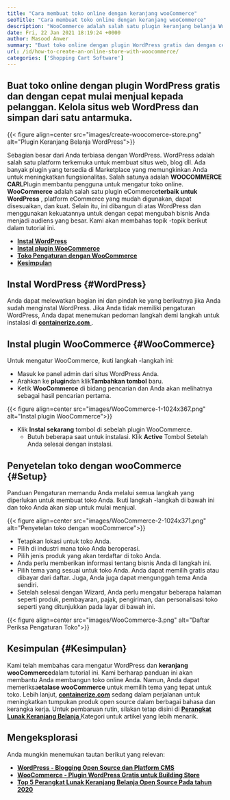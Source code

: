 ```yaml
---
title: "Cara membuat toko online dengan keranjang wooCommerce" 
seoTitle: "Cara membuat toko online dengan keranjang wooCommerce" 
description: "WooCommerce adalah salah satu plugin keranjang belanja WordPress terbaik di luar sana untuk membuat toko online. Ini membantu perusahaan untuk memperluas bisnis dalam skala besar." 
date: Fri, 22 Jan 2021 18:19:24 +0000
author: Masood Anwer
summary: "Buat toko online dengan plugin WordPress gratis dan dengan cepat mulai menjual kepada pelanggan. Kelola situs web WordPress dan simpan dari satu antarmuka." 
url: /id/how-to-create-an-online-store-with-woocommerce/
categories: ['Shopping Cart Software']
---
```


## Buat toko online dengan plugin WordPress gratis dan dengan cepat mulai menjual kepada pelanggan. Kelola situs web WordPress dan simpan dari satu antarmuka.

{{< figure align=center src="images/create-woocomerce-store.png" alt="Plugin Keranjang Belanja WordPress">}}

Sebagian besar dari Anda terbiasa dengan WordPress. WordPress adalah salah satu platform terkemuka untuk membuat situs web, blog dll. Ada banyak plugin yang tersedia di Marketplace yang memungkinkan Anda untuk meningkatkan fungsionalitas. Salah satunya adalah **WOOCOMMERCE CARL**Plugin membantu pengguna untuk mengatur toko online. **WooCommerce** adalah salah satu plugin eCommerce**terbaik untuk WordPress** , platform eCommerce yang mudah digunakan, dapat disesuaikan, dan kuat. Selain itu, ini dibangun di atas WordPress dan menggunakan kekuatannya untuk dengan cepat mengubah bisnis Anda menjadi audiens yang besar.
Kami akan membahas topik -topik berikut dalam tutorial ini.
* [ **Instal WordPress** ][1]
* [ **Instal plugin WooCommerce** ][2]
* [ **Toko Pengaturan dengan WooCommerce** ][3]
* [ **Kesimpulan** ][4]

## Instal WordPress {#WordPress}

Anda dapat melewatkan bagian ini dan pindah ke yang berikutnya jika Anda sudah menginstal WordPress. Jika Anda tidak memiliki pengaturan WordPress, Anda dapat menemukan pedoman langkah demi langkah untuk instalasi di [ **containerize.com** ][5].

## Instal plugin WooCommerce {#WooCommerce}

Untuk mengatur WooCommerce, ikuti langkah -langkah ini:
  * Masuk ke panel admin dari situs WordPress Anda.
* Arahkan ke **plugin**dan klik**Tambahkan tombol** baru.
* Ketik **WooCommerce** di bidang pencarian dan Anda akan melihatnya sebagai hasil pencarian pertama.

{{< figure align=center src="images/WooCommerce-1-1024x367.png" alt="Instal plugin WooCommerce">}}

* Klik **Instal sekarang** tombol di sebelah plugin WooCommerce.
  * Butuh beberapa saat untuk instalasi. Klik **Active** Tombol Setelah Anda selesai dengan instalasi.

## Penyetelan toko dengan wooCommerce {#Setup}

Panduan Pengaturan memandu Anda melalui semua langkah yang diperlukan untuk membuat toko Anda. Ikuti langkah -langkah di bawah ini dan toko Anda akan siap untuk mulai menjual.

{{< figure align=center src="images/WooCommerce-2-1024x371.png" alt="Penyetelan toko dengan wooCommerce">}}

  * Tetapkan lokasi untuk toko Anda.
  * Pilih di industri mana toko Anda beroperasi.
  * Pilih jenis produk yang akan terdaftar di toko Anda.
  * Anda perlu memberikan informasi tentang bisnis Anda di langkah ini.
  * Pilih tema yang sesuai untuk toko Anda. Anda dapat memilih gratis atau dibayar dari daftar. Juga, Anda juga dapat mengunggah tema Anda sendiri.
  * Setelah selesai dengan Wizard, Anda perlu mengatur beberapa halaman seperti produk, pembayaran, pajak, pengiriman, dan personalisasi toko seperti yang ditunjukkan pada layar di bawah ini.

{{< figure align=center src="images/WooCommerce-3.png" alt="Daftar Periksa Pengaturan Toko">}}


## Kesimpulan {#Kesimpulan}

Kami telah membahas cara mengatur WordPress dan **keranjang wooCommerce**dalam tutorial ini. Kami berharap panduan ini akan membantu Anda membangun toko online Anda. Namun, Anda dapat memeriksa**etalase wooCommerce** untuk memilih tema yang tepat untuk toko.
Lebih lanjut, [ **containerize.com**][6] sedang dalam perjalanan untuk meningkatkan tumpukan produk open source dalam berbagai bahasa dan kerangka kerja. Untuk pembaruan rutin, silakan tetap disini di [**Perangkat Lunak Keranjang Belanja** ][7] Kategori untuk artikel yang lebih menarik.

## Mengeksplorasi
Anda mungkin menemukan tautan berikut yang relevan:
* [ **WordPress - Blogging Open Source dan Platform CMS** ][5]
* [ **WooCommerce - Plugin WordPress Gratis untuk Building Store** ][8]
* [ **Top 5 Perangkat Lunak Keranjang Belanja Open Source Pada tahun 2020** ][9]



[1]: #WordPress
[2]: #WooCommerce
[3]: #Setup
[4]: #Conclusion
[5]: https://products.containerize.com/blogging/wordpress
[6]: https://containerize.com
[7]: https://blog.containerize.com/category/shopping-cart-software/
[8]: https://products.containerize.com/ecommerce/woocommerce
[9]: https://blog.containerize.com/2020/11/27/top-5-open-source-shopping-cart-software-in-2020/
